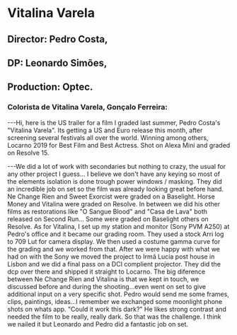 # Vitalina Varela

## Director: Pedro Costa,
## DP: Leonardo Simões,
## Production: Optec.

### Colorista de Vitalina Varela, Gonçalo Ferreira:

---Hi, here is the US trailer for a film I graded last summer, Pedro Costa's "Vitalina Varela".
Its getting a US and Euro release this month, after screening several festivals all over the world. Winning among others, Locarno 2019 for Best Film and Best Actress. Shot on Alexa Mini and graded on Resolve 15. 

---We did a lot of work with secondaries but nothing to crazy, the usual for any other project I guess... I believe we don't have any keying so most of the elements isolation is done trough power windows / masking. They did an incredible job on set so the film was already looking great before hand. Ne Change Rien and Sweet Exorcist were graded on a Baselight. Horse Money and Vitalina were graded on Resolve. In between we did his other films as restorations like "O Sangue Blood" and "Casa de Lava" both released on Second Run... Some were graded on Baselight others on Resolve.
As for Vitalina, I set up my station and monitor (Sony PVM A250) at Pedro's office and it became our grading room.
They used a stock Arri log to 709 Lut for camera display. We then used a costume gamma curve for the grading and we worked from that.
After we were happy with what we had on with the Sony we moved the project to Irmã Lucia post house in Lisbon and we did a final pass on a DCI complient projector. They did the dcp over there and shipped it straight to Locarno.
The big diference between Ne Change Rien and Vitalina is that we kept in touch, we discussed before and during the shooting...even went on set to give additional input on a very specific shot. Pedro would send me some frames, clips, paintings, ideas...I remember we exchanged some moonlight phone shots on whats app. "Could it work this dark?"
He likes strong contrast and needed the film to be really, really dark. So that was the challenge.
I think we nailed it but Leonardo and Pedro did a fantastic job on set. 
